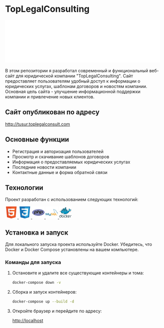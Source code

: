 # TopLegalConsulting

![TopLegalConsulting Logo](img/hotpng.png)

В этом репозитории я разработал современный и функциональный веб-сайт для юридической компании "TopLegalConsulting". Сайт предоставляет пользователям удобный доступ к информации о юридических услугах, шаблонам договоров и новостям компании. Основная цель сайта - улучшение информационной поддержки компании и привлечение новых клиентов.

## Сайт опубликован по адресу

http://tusur.toplegalconsult.com

## Основные функции

- Регистрация и авторизация пользователей
- Просмотр и скачивание шаблонов договоров
- Информация о предоставляемых юридических услугах
- Последние новости компании
- Контактные данные и форма обратной связи

## Технологии

Проект разработан с использованием следующих технологий:

<p align="left">
  <a href="https://developer.mozilla.org/en-US/docs/Web/HTML" target="_blank" rel="noreferrer">
    <img src="https://raw.githubusercontent.com/devicons/devicon/master/icons/html5/html5-original.svg" alt="html5" width="40" height="40"/>
  </a>
  <a href="https://developer.mozilla.org/en-US/docs/Web/CSS" target="_blank" rel="noreferrer">
    <img src="https://raw.githubusercontent.com/devicons/devicon/master/icons/css3/css3-original.svg" alt="css3" width="40" height="40"/>
  </a>
  <a href="https://www.php.net" target="_blank" rel="noreferrer">
    <img src="https://raw.githubusercontent.com/devicons/devicon/master/icons/php/php-original.svg" alt="php" width="40" height="40"/>
  </a>
  <a href="https://www.mysql.com" target="_blank" rel="noreferrer">
    <img src="https://raw.githubusercontent.com/devicons/devicon/master/icons/mysql/mysql-original-wordmark.svg" alt="mysql" width="40" height="40"/>
  </a>
  <a href="https://www.docker.com/" target="_blank" rel="noreferrer">
    <img src="https://raw.githubusercontent.com/devicons/devicon/master/icons/docker/docker-original-wordmark.svg" alt="docker" width="40" height="40"/>
  </a>
</p>

## Установка и запуск

Для локального запуска проекта используйте Docker. Убедитесь, что Docker и Docker Compose установлены на вашем компьютере.

### Команды для запуска

1. Остановите и удалите все существующие контейнеры и тома:
    ```sh
    docker-compose down -v
    ```

2. Сборка и запуск контейнеров:
    ```sh
    docker-compose up --build -d
    ```

3. Откройте браузер и перейдите по адресу:

    [http://localhost](http://localhost)